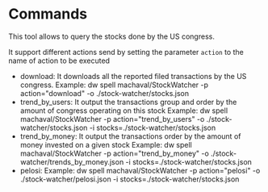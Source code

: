 # Commands

This tool allows to query the stocks done by the US congress. 


It support different actions send by setting the parameter `action` to the name of action to be executed

* download: It downloads all the reported filed transactions by the US congress. 
Example: dw spell machaval/StockWatcher -p action="download" -o ./stock-watcher/stocks.json   
* trend_by_users: It output the transactions group and order by the amount of congress operating on this stock
Example: dw spell machaval/StockWatcher -p action="trend_by_users" -o ./stock-watcher/stocks.json -i stocks=./stock-watcher/stocks.json
* trend_by_money: It output the transactions order by the amount of money invested on a given stock
Example: dw spell machaval/StockWatcher -p action="trend_by_money" -o ./stock-watcher/trends_by_money.json -i stocks=./stock-watcher/stocks.json
* pelosi: 
Example: dw spell machaval/StockWatcher -p action="pelosi" -o ./stock-watcher/pelosi.json -i stocks=./stock-watcher/stocks.json